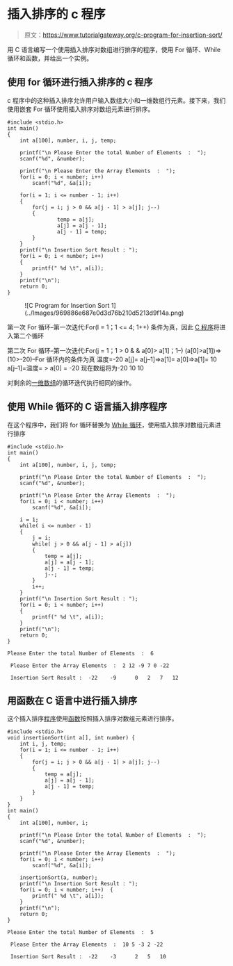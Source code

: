 # 插入排序的 c 程序

> 原文：<https://www.tutorialgateway.org/c-program-for-insertion-sort/>

用 C 语言编写一个使用插入排序对数组进行排序的程序，使用 For 循环、While 循环和函数，并给出一个实例。

## 使用 for 循环进行插入排序的 c 程序

c 程序中的这种插入排序允许用户输入数组大小和一维数组行元素。接下来，我们使用嵌套 For 循环使用插入排序对数组元素进行排序。

```
#include <stdio.h>
int main()
{
    int a[100], number, i, j, temp;

    printf("\n Please Enter the total Number of Elements  :  ");
    scanf("%d", &number);

    printf("\n Please Enter the Array Elements  :  ");
    for(i = 0; i < number; i++)
        scanf("%d", &a[i]);

    for(i = 1; i <= number - 1; i++)
    {
        for(j = i; j > 0 && a[j - 1] > a[j]; j--)
        {
                temp = a[j];
                a[j] = a[j - 1];
                a[j - 1] = temp;
        }
    }
    printf("\n Insertion Sort Result : ");
    for(i = 0; i < number; i++)
    {
        printf(" %d \t", a[i]);
    }
    printf("\n");
    return 0;
}
```

<figure class="wp-block-image">![C Program for Insertion Sort 1](../Images/969886e687e0d3d76b210d5213d9f14a.png)</figure>

第一次 For 循环–第一次迭代:For(I = 1；1 <= 4; 1++)
条件为真，因此 [C 程序](https://www.tutorialgateway.org/c-programming/)将进入第二个循环

第二次 For 循环–第一次迭代:For(j = 1；1 > 0 & & a[0]> a[1]；1–)
(a[0]>a[1])=>(10>-20)–For 循环内的条件为真
温度=-20
a[j]= a[j–1]=>a[1]= a[0]=>a[1]= 10
a[j–1]=温度= > a[0] = -20
现在数组将为-20 10 10

对剩余的[一维数组](https://www.tutorialgateway.org/array-in-c/)的循环迭代执行相同的操作。

## 使用 While 循环的 C 语言插入排序程序

在这个程序中，我们将 for 循环替换为 [While 循环](https://www.tutorialgateway.org/while-loop-in-c/)，使用插入排序对数组元素进行排序

```
#include <stdio.h>
int main()
{
    int a[100], number, i, j, temp;

    printf("\n Please Enter the total Number of Elements  :  ");
    scanf("%d", &number);

    printf("\n Please Enter the Array Elements  :  ");
    for(i = 0; i < number; i++)
        scanf("%d", &a[i]);

    i = 1;
    while( i <= number - 1)
    {
        j = i;
        while( j > 0 && a[j - 1] > a[j])
        {
            temp = a[j];
            a[j] = a[j - 1];
            a[j - 1] = temp;
            j--;
        }
        i++;
    }
    printf("\n Insertion Sort Result : ");
    for(i = 0; i < number; i++)
    {
        printf(" %d \t", a[i]);
    }
    printf("\n");
    return 0;
}
```

```
Please Enter the total Number of Elements  :  6

 Please Enter the Array Elements  :  2 12 -9 7 0 -22

 Insertion Sort Result :  -22 	 -9 	 0 	 2 	 7 	 12 
```

## 用函数在 C 语言中进行插入排序

这个插入排序[程序](https://www.tutorialgateway.org/c-programming-examples/)使用[函数](https://www.tutorialgateway.org/functions-in-c/)按照插入排序对数组元素进行排序。

```
#include <stdio.h>
void insertionSort(int a[], int number) {
    int i, j, temp;
    for(i = 1; i <= number - 1; i++)
    {
        for(j = i; j > 0 && a[j - 1] > a[j]; j--)
        {
            temp = a[j];
            a[j] = a[j - 1];
            a[j - 1] = temp;
        }
    }
}
int main()
{
    int a[100], number, i;

    printf("\n Please Enter the total Number of Elements  :  ");
    scanf("%d", &number);

    printf("\n Please Enter the Array Elements  :  ");
    for(i = 0; i < number; i++)
        scanf("%d", &a[i]);

    insertionSort(a, number);
    printf("\n Insertion Sort Result : ");
    for(i = 0; i < number; i++)  {
        printf(" %d \t", a[i]);
    }
    printf("\n");
    return 0;
}
```

```
Please Enter the total Number of Elements  :  5

 Please Enter the Array Elements  :  10 5 -3 2 -22

 Insertion Sort Result :  -22 	 -3 	 2 	 5 	 10 
```